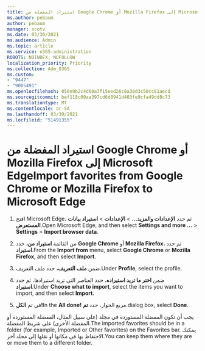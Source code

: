 ```yaml
---
title: استيراد المفضلة من Google Chrome أو Mozilla Firefox إلى Microsoft Edge
ms.author: pebaum
author: pebaum
manager: scotv
ms.date: 03/30/2021
ms.audience: Admin
ms.topic: article
ms.service: o365-administration
ROBOTS: NOINDEX, NOFOLLOW
localization_priority: Priority
ms.collection: Adm_O365
ms.custom:
- "9447"
- "9005491"
ms.openlocfilehash: 056e9b2c4d60a7f15eed26c8a38d3c50cc81aecd
ms.sourcegitcommit: bef118c00aa397cd6d8941d403fe9cfa49dd8c73
ms.translationtype: MT
ms.contentlocale: ar-SA
ms.lasthandoff: 03/30/2021
ms.locfileid: "51491355"
---
```

# <a name="import-favorites-from-google-chrome-or-mozilla-firefox-to-microsoft-edge"></a><span data-ttu-id="e3b2a-102">استيراد المفضلة من Google Chrome أو Mozilla Firefox إلى Microsoft Edge</span><span class="sxs-lookup"><span data-stu-id="e3b2a-102">Import favorites from Google Chrome or Mozilla Firefox to Microsoft Edge</span></span>

1. <span data-ttu-id="e3b2a-103">افتح Microsoft Edge، ثم حدد **الإعدادات والمزيد...**  >  **الإعدادات**  >  **استيراد بيانات المستعرض**.</span><span class="sxs-lookup"><span data-stu-id="e3b2a-103">Open Microsoft Edge, and then select **Settings and more ...** > **Settings** > **Import browser data**.</span></span>

1. <span data-ttu-id="e3b2a-104">من القائمة **استيراد من،** حدد **Google Chrome** أو **Mozilla Firefox**، ثم حدد **استيراد**.</span><span class="sxs-lookup"><span data-stu-id="e3b2a-104">From the **Import from** menu, select **Google Chrome** or **Mozilla Firefox**, and then select **Import**.</span></span>

1. <span data-ttu-id="e3b2a-105">ضمن **ملف التعريف**، حدد ملف التعريف.</span><span class="sxs-lookup"><span data-stu-id="e3b2a-105">Under **Profile**, select the profile.</span></span>

1. <span data-ttu-id="e3b2a-106">ضمن **اختر ما تريد استيراده**، حدد العناصر التي تريد استيرادها، ثم حدد **استيراد**.</span><span class="sxs-lookup"><span data-stu-id="e3b2a-106">Under **Choose what to import**, select the items you want to import, and then select **Import**.</span></span>

1. <span data-ttu-id="e3b2a-107">في تم **الكل!**</span><span class="sxs-lookup"><span data-stu-id="e3b2a-107">In the **All done!**</span></span> <span data-ttu-id="e3b2a-108">مربع الحوار، حدد **تم**.</span><span class="sxs-lookup"><span data-stu-id="e3b2a-108">dialog box, select **Done**.</span></span>

<span data-ttu-id="e3b2a-109">يجب أن تكون المفضلة المستوردة في مجلد (على سبيل المثال، المفضلة المستوردة أو المفضلة الأخرى) على شريط المفضلة.</span><span class="sxs-lookup"><span data-stu-id="e3b2a-109">The imported favorites should be in a folder (for example, Imported or Other favorites) on the Favorites bar.</span></span> <span data-ttu-id="e3b2a-110">يمكنك الاحتفاظ بها في مكانها أو نقلها إلى مجلد آخر.</span><span class="sxs-lookup"><span data-stu-id="e3b2a-110">You can keep them where they are or move them to a different folder.</span></span>
